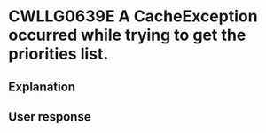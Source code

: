 # CWLLG0639E A CacheException occurred while trying to get the priorities list.

## Explanation

## User response